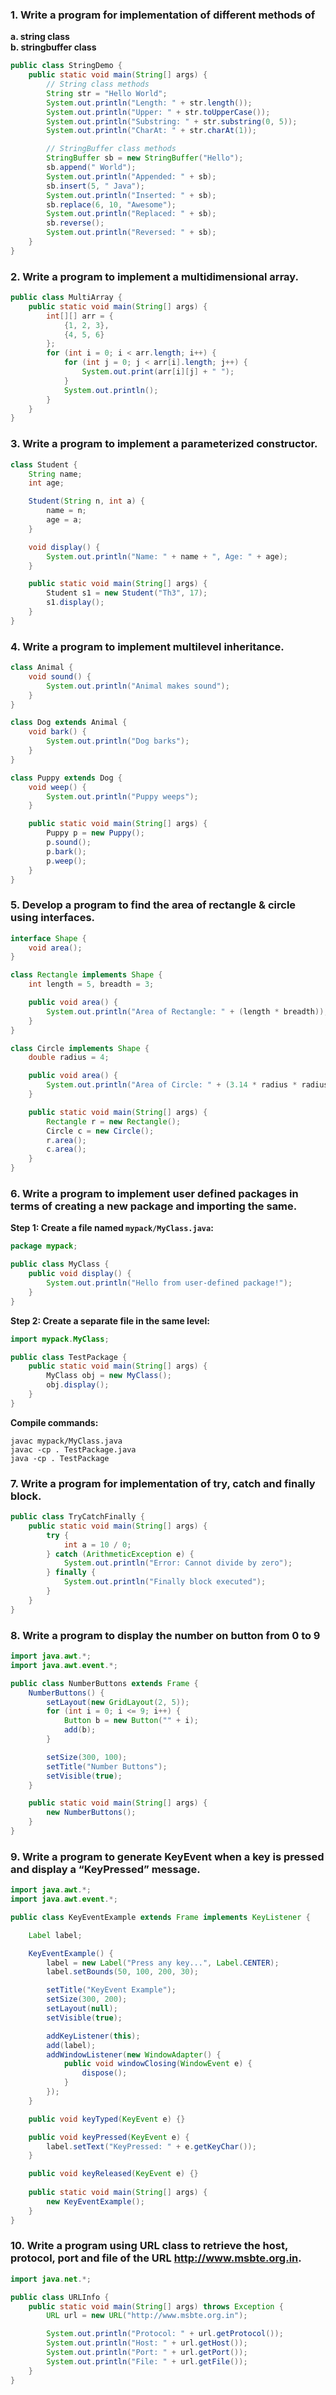 ### 1. Write a program for implementation of different methods of  
**a. string class**  
**b. stringbuffer class**
```java
public class StringDemo {
    public static void main(String[] args) {
        // String class methods
        String str = "Hello World";
        System.out.println("Length: " + str.length());
        System.out.println("Upper: " + str.toUpperCase());
        System.out.println("Substring: " + str.substring(0, 5));
        System.out.println("CharAt: " + str.charAt(1));

        // StringBuffer class methods
        StringBuffer sb = new StringBuffer("Hello");
        sb.append(" World");
        System.out.println("Appended: " + sb);
        sb.insert(5, " Java");
        System.out.println("Inserted: " + sb);
        sb.replace(6, 10, "Awesome");
        System.out.println("Replaced: " + sb);
        sb.reverse();
        System.out.println("Reversed: " + sb);
    }
}
```



### 2. Write a program to implement a multidimensional array.
```java
public class MultiArray {
    public static void main(String[] args) {
        int[][] arr = {
            {1, 2, 3},
            {4, 5, 6}
        };
        for (int i = 0; i < arr.length; i++) {
            for (int j = 0; j < arr[i].length; j++) {
                System.out.print(arr[i][j] + " ");
            }
            System.out.println();
        }
    }
}
```



### 3. Write a program to implement a parameterized constructor.
```java
class Student {
    String name;
    int age;

    Student(String n, int a) {
        name = n;
        age = a;
    }

    void display() {
        System.out.println("Name: " + name + ", Age: " + age);
    }

    public static void main(String[] args) {
        Student s1 = new Student("Th3", 17);
        s1.display();
    }
}
```



### 4. Write a program to implement multilevel inheritance.
```java
class Animal {
    void sound() {
        System.out.println("Animal makes sound");
    }
}

class Dog extends Animal {
    void bark() {
        System.out.println("Dog barks");
    }
}

class Puppy extends Dog {
    void weep() {
        System.out.println("Puppy weeps");
    }

    public static void main(String[] args) {
        Puppy p = new Puppy();
        p.sound();
        p.bark();
        p.weep();
    }
}
```



### 5. Develop a program to find the area of rectangle & circle using interfaces.
```java
interface Shape {
    void area();
}

class Rectangle implements Shape {
    int length = 5, breadth = 3;

    public void area() {
        System.out.println("Area of Rectangle: " + (length * breadth));
    }
}

class Circle implements Shape {
    double radius = 4;

    public void area() {
        System.out.println("Area of Circle: " + (3.14 * radius * radius));
    }

    public static void main(String[] args) {
        Rectangle r = new Rectangle();
        Circle c = new Circle();
        r.area();
        c.area();
    }
}
```



### 6. Write a program to implement user defined packages in terms of creating a new package and importing the same.

**Step 1: Create a file named `mypack/MyClass.java`:**
```java
package mypack;

public class MyClass {
    public void display() {
        System.out.println("Hello from user-defined package!");
    }
}
```

**Step 2: Create a separate file in the same level:**
```java
import mypack.MyClass;

public class TestPackage {
    public static void main(String[] args) {
        MyClass obj = new MyClass();
        obj.display();
    }
}
```

**Compile commands:**
```
javac mypack/MyClass.java  
javac -cp . TestPackage.java  
java -cp . TestPackage
```



### 7. Write a program for implementation of try, catch and finally block.
```java
public class TryCatchFinally {
    public static void main(String[] args) {
        try {
            int a = 10 / 0;
        } catch (ArithmeticException e) {
            System.out.println("Error: Cannot divide by zero");
        } finally {
            System.out.println("Finally block executed");
        }
    }
}
```



### 8. Write a program to display the number on button from 0 to 9
```java
import java.awt.*;
import java.awt.event.*;

public class NumberButtons extends Frame {
    NumberButtons() {
        setLayout(new GridLayout(2, 5));
        for (int i = 0; i <= 9; i++) {
            Button b = new Button("" + i);
            add(b);
        }

        setSize(300, 100);
        setTitle("Number Buttons");
        setVisible(true);
    }

    public static void main(String[] args) {
        new NumberButtons();
    }
}
```



### 9. Write a program to generate KeyEvent when a key is pressed and display a “KeyPressed” message.
```java
import java.awt.*;
import java.awt.event.*;

public class KeyEventExample extends Frame implements KeyListener {

    Label label;

    KeyEventExample() {
        label = new Label("Press any key...", Label.CENTER);
        label.setBounds(50, 100, 200, 30);

        setTitle("KeyEvent Example");
        setSize(300, 200);
        setLayout(null);
        setVisible(true);

        addKeyListener(this);
        add(label);
        addWindowListener(new WindowAdapter() {
            public void windowClosing(WindowEvent e) {
                dispose();
            }
        });
    }

    public void keyTyped(KeyEvent e) {}

    public void keyPressed(KeyEvent e) {
        label.setText("KeyPressed: " + e.getKeyChar());
    }

    public void keyReleased(KeyEvent e) {}
    
    public static void main(String[] args) {
        new KeyEventExample();
    }
}
```

### 10. Write a program using URL class to retrieve the host, protocol, port and file of the URL http://www.msbte.org.in.
```java
import java.net.*;

public class URLInfo {
    public static void main(String[] args) throws Exception {
        URL url = new URL("http://www.msbte.org.in");

        System.out.println("Protocol: " + url.getProtocol());
        System.out.println("Host: " + url.getHost());
        System.out.println("Port: " + url.getPort());
        System.out.println("File: " + url.getFile());
    }
}
```
